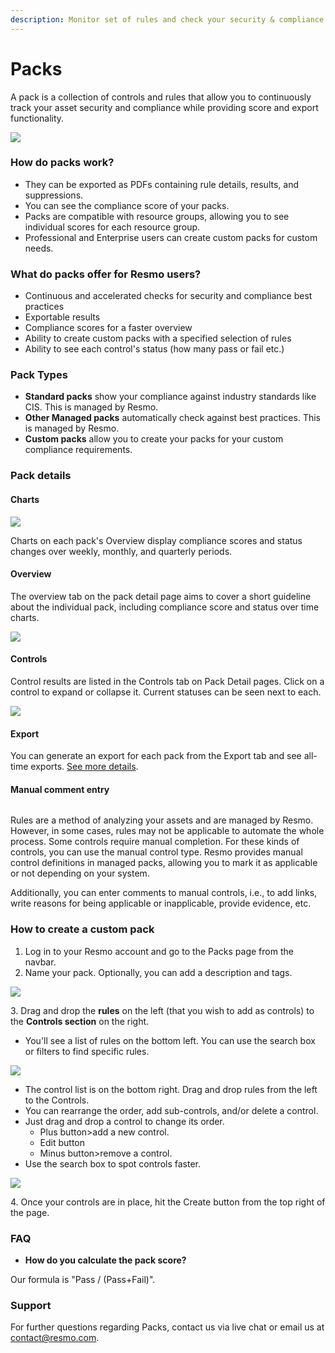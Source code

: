 ```yaml
---
description: Monitor set of rules and check your security & compliance posture.
---
```


# Packs

A pack is a collection of controls and rules that allow you to continuously track your asset security and compliance while providing score and export functionality.&#x20;

![](../.gitbook/assets/packs-list-page.png)

### How do packs work?

* They can be exported as PDFs containing rule details, results, and suppressions.
* You can see the compliance score of your packs.
* Packs are compatible with resource groups, allowing you to see individual scores for each resource group.
* Professional and Enterprise users can create custom packs for custom needs.

### What do packs offer for Resmo users?

* Continuous and accelerated checks for security and compliance best practices
* Exportable results
* Compliance scores for a faster overview
* Ability to create custom packs with a specified selection of rules
* Ability to see each control's status (how many pass or fail etc.)

### Pack Types

* **Standard packs** show your compliance against industry standards like CIS. This is managed by Resmo.
* **Other Managed packs** automatically check against best practices. This is managed by Resmo.
* **Custom packs** allow you to create your packs for your custom compliance requirements.

### Pack details

#### Charts

![](../.gitbook/assets/charts.png)

Charts on each pack's Overview display compliance scores and status changes over weekly, monthly, and quarterly periods.

#### Overview

The overview tab on the pack detail page aims to cover a short guideline about the individual pack, including compliance score and status over time charts.

![](../.gitbook/assets/overview-tab.png)

#### Controls

Control results are listed in the Controls tab on Pack Detail pages. Click on a control to expand or collapse it. Current statuses can be seen next to each.

![](../.gitbook/assets/controls-list.png)

#### Export

You can generate an export for each pack from the Export tab and see all-time exports. [See more details](pack-exports.md).

#### Manual comment entry

<figure><img src="../.gitbook/assets/manual-entry.jpg" alt=""><figcaption></figcaption></figure>

Rules are a method of analyzing your assets and are managed by Resmo. However, in some cases, rules may not be applicable to automate the whole process. Some controls require manual completion. For these kinds of controls, you can use the manual control type. Resmo provides manual control definitions in managed packs, allowing you to mark it as applicable or not depending on your system.&#x20;

Additionally, you can enter comments to manual controls, i.e., to add links, write reasons for being applicable or inapplicable, provide evidence, etc.

### How to create a custom pack

1. Log in to your Resmo account and go to the Packs page from the navbar.
2. Name your pack. Optionally, you can add a description and tags.

![](../.gitbook/assets/pack-metadata.png)

3\. Drag and drop the **rules** on the left (that you wish to add as controls) to the **Controls section** on the right.

* You'll see a list of rules on the bottom left. You can use the search box or filters to find specific rules.

![](../.gitbook/assets/pack-filters.png)

* The control list is on the bottom right. Drag and drop rules from the left to the Controls.&#x20;
* You can rearrange the order, add sub-controls, and/or delete a control.
* Just drag and drop a control to change its order.&#x20;
  * Plus button>add a new control.
  * Edit button
  * Minus button>remove a control.
* Use the search box to spot controls faster.

![](../.gitbook/assets/controls.png)

4\. Once your controls are in place, hit the Create button from the top right of the page.

### FAQ

* **How do you calculate the pack score?**

Our formula is "Pass / (Pass+Fail)".

### Support

For further questions regarding Packs, contact us via live chat or email us at contact@resmo.com.
